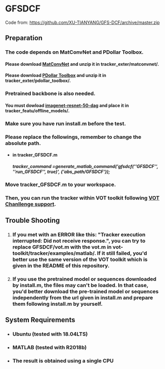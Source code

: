 # GFSDCF

Code from: https://github.com/XU-TIANYANG/GFS-DCF/archive/master.zip

## Preparation

### The code depends on MatConvNet and PDollar Toolbox.

#### Please download [MatConvNet](https://codeload.github.com/vlfeat/matconvnet/zip/master) and unzip it in tracker_exter/matconvnet/.

#### Please download [PDollar Toolbox](https://codeload.github.com/pdollar/toolbox/zip/master) and unzip it in tracker_exter/pdollar_toolbox/.

### Pretrained backbone is also needed.

#### You must dowload [imagenet-resnet-50-dag](https://www.vlfeat.org/matconvnet/models/imagenet-resnet-50-dag.mat) and place it in tracker_featu/offline_models/.

### Make sure you have run install.m before the test.

### Please replace the followings, remember to change the absolute path.

- #### in tracker_GFSDCF.m

  ##### tracker_command =generate_matlab_command('gfsdcf(''GFSDCF'', ''run_GFSDCF'', true)', {'abs_path/GFSDCF'});

### Move tracker_GFSDCF.m to your workspace.

### Then, you can run the tracker within VOT toolkit following [VOT Chanllenge support](http://www.votchallenge.net/howto/).

## Trouble Shooting

1. ### If you met with an ERROR like this: "Tracker execution interrupted: Did not receive response.", you can try to replace GFSDCF/vot.m with the vot.m in vot-toolkit/tracker/examples/matlab/. If it still failed, you'd better use the same version of the VOT toolkit which is given in the README of this repository.

2. ### If you use the pretrained model or sequences downloaded by install.m, the files may can't be loaded. In that case, you'd better download the pre-trained model or sequences independently from the url given in install.m and prepare them following install.m by yourself.

## System Requirements

- ### Ubuntu (tested with 18.04LTS)

- ### MATLAB (tested with R2018b)

- ### The result is obtained using a single CPU
